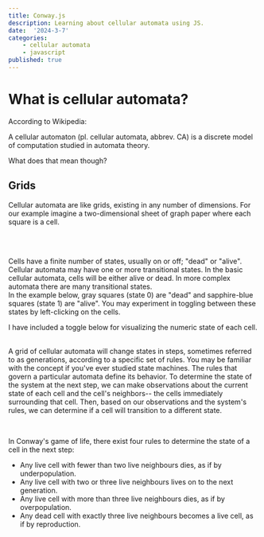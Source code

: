 ```yaml
---
title: Conway.js
description: Learning about cellular automata using JS.
date:  '2024-3-7'
categories:
    - cellular automata
    - javascript
published: true
---
```

<script>
import Quote from '../routes/components/Quote.svelte'
import Note from '../routes/components/Note.svelte'
import Grid from '../routes/components/Grid.svelte'
import { Models } from '../routes/components/Grid.svelte'
import { NoteType } from '../routes/components/Note.svelte'
</script>

# What is cellular automata?

According to Wikipedia:
   

<Quote source="https://en.wikipedia.org/wiki/Cellular_automaton">
    A cellular automaton (pl. cellular automata, abbrev. CA) is a discrete model of computation 
    studied in automata theory.
</Quote>

What does that mean though?

## Grids

Cellular automata are like grids, existing in any number of dimensions. For our example imagine a two-dimensional sheet of graph paper where each square is a cell.   

<br/>

<Grid size={5} resizable={false}/>

<br/>

Cells have a finite number of states, usually on or off; "dead" or "alive". Cellular automata may have one or more transitional states. 
In the basic cellular automata, cells will be either alive or dead. In more complex automata there are many transitional states.   
In the example below, gray squares (state 0) are "dead" and sapphire-blue squares (state 1) are "alive". 
You may experiment in toggling between these states by left-clicking on the cells. 

<Note type={NoteType.NOTE}>
I have included a toggle below for visualizing the numeric state of each cell.
</Note>


<br/>

<Grid size={8} resizable={true} showState={false} toggleable={true} randomFill={true} model={Models.CONWAY}/>

<br/>

A grid of cellular automata will change states in steps, sometimes referred to as generations, according to a specific set of rules. You may be familiar with the concept if you've ever studied state machines. The rules that govern a particular automata define its behavior. To determine the state of the system at the next step, we can make observations about the current state of each cell and the cell's neighbors-- the cells immediately surrounding that cell. Then, based on our observations and the system's rules, we can determine if a cell will transition to a different state.  

<br/>

In Conway's game of life, there exist four rules to determine the state of a cell in the next step:

<Quote quoted={false} source="https://en.wikipedia.org/wiki/Conway%27s_Game_of_Life">
    <ul class='list-decimal ml-8'>
        <li>
            Any live cell with fewer than two live neighbours dies, as if by underpopulation.
        </li>
        <li>
            Any live cell with two or three live neighbours lives on to the next generation.
        </li>
        <li>
            Any live cell with more than three live neighbours dies, as if by overpopulation.
        </li>
        <li>
            Any dead cell with exactly three live neighbours becomes a live cell, as if by reproduction.
        </li>
    </ul>
</Quote>

<Grid size={10} resizeable={false} showState={true} toggleable={true} model={Models.CONWAY} 
gridArr={[]}
/>
